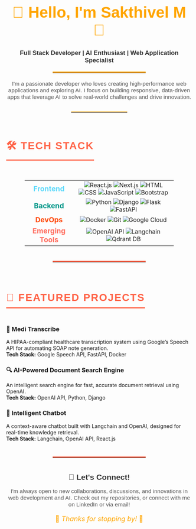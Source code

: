 <h1 align="center" style="font-family: Arial, sans-serif; font-size: 3em; color: #FFA500;">👋 Hello, I'm <span style="color:#FFA500; font-weight: bold;">Sakthivel M</span> 🚀</h1>

<p align="center" style="font-family: Arial, sans-serif; font-size: 1.2em; color: #333;">
  <strong>Full Stack Developer | AI Enthusiast | Web Application Specialist</strong>
</p>

<hr style="border-top: 3px solid #FFA500; width: 50%; margin: 20px auto;"/>

<p style="font-family: Arial, sans-serif; font-size: 1.1em; color: #555; text-align: center;">
  I'm a passionate developer who loves creating high-performance web applications and exploring AI. I focus on building responsive, data-driven apps that leverage AI to solve real-world challenges and drive innovation.
</p>

<hr style="border-top: 2px solid #FFA500; width: 30%; margin: 30px auto;"/>

<h2 style="text-align: center; font-family: 'Arial', sans-serif; font-size: 2em; color: #FF6347; text-transform: uppercase; letter-spacing: 2px; border-bottom: 3px solid #FF6347; display: inline-block; padding-bottom: 10px;">🛠️ Tech Stack</h2>

<table style="width: 80%; margin: 30px auto; text-align: center; border-collapse: collapse;">
  <tr>
    <td><strong style="font-size: 1.2em; color: #61DAFB;">Frontend</strong></td>
    <td>
      <img src="https://img.shields.io/badge/React.js-61DAFB?style=flat&logo=react&logoColor=white" alt="React.js" />
      <img src="https://img.shields.io/badge/Next.js-000000?style=flat&logo=next.js&logoColor=white" alt="Next.js" />
      <img src="https://img.shields.io/badge/HTML-E34F26?style=flat&logo=html5&logoColor=white" alt="HTML" />
      <img src="https://img.shields.io/badge/CSS-1572B6?style=flat&logo=css3&logoColor=white" alt="CSS" />
      <img src="https://img.shields.io/badge/JavaScript-F7DF1E?style=flat&logo=javascript&logoColor=black" alt="JavaScript" />
      <img src="https://img.shields.io/badge/Bootstrap-7952B3?style=flat&logo=bootstrap&logoColor=white" alt="Bootstrap" />
    </td>
  </tr>
  <tr>
    <td><strong style="font-size: 1.2em; color: #009688;">Backend</strong></td>
    <td>
      <img src="https://img.shields.io/badge/Python-3776AB?style=flat&logo=python&logoColor=white" alt="Python" />
      <img src="https://img.shields.io/badge/Django-092E20?style=flat&logo=django&logoColor=white" alt="Django" />
      <img src="https://img.shields.io/badge/Flask-000000?style=flat&logo=flask&logoColor=white" alt="Flask" />
      <img src="https://img.shields.io/badge/FastAPI-009688?style=flat&logo=fastapi&logoColor=white" alt="FastAPI" />
    </td>
  </tr>
  <tr>
    <td><strong style="font-size: 1.2em; color: #FF4500;">DevOps</strong></td>
    <td>
      <img src="https://img.shields.io/badge/Docker-2496ED?style=flat&logo=docker&logoColor=white" alt="Docker" />
      <img src="https://img.shields.io/badge/Git-F05032?style=flat&logo=git&logoColor=white" alt="Git" />
      <img src="https://img.shields.io/badge/Google_Cloud-4285F4?style=flat&logo=google-cloud&logoColor=white" alt="Google Cloud" />
    </td>
  </tr>
  <tr>
    <td><strong style="font-size: 1.2em; color: #FF6F61;">Emerging Tools</strong></td>
    <td>
      <img src="https://img.shields.io/badge/OpenAI_API-412991?style=flat&logo=openai&logoColor=white" alt="OpenAI API" />
      <img src="https://img.shields.io/badge/Langchain-FF6F61?style=flat&logo=langchain&logoColor=white" alt="Langchain" />
      <img src="https://img.shields.io/badge/Qdrant_DB-FF4500?style=flat&logo=qdrant&logoColor=white" alt="Qdrant DB" />
    </td>
  </tr>
</table>

<hr style="border-top: 3px solid #FF6347; width: 50%; margin: 40px auto;"/>

<h2 style="text-align: center; font-family: 'Arial', sans-serif; font-size: 2em; color: #FF6347; text-transform: uppercase; letter-spacing: 2px; border-bottom: 3px solid #FF6347; display: inline-block; padding-bottom: 10px;">🚀 Featured Projects</h2>

### 📜 Medi Transcribe
A HIPAA-compliant healthcare transcription system using Google’s Speech API for automating SOAP note generation.  
**Tech Stack:** Google Speech API, FastAPI, Docker

### 🔍 AI-Powered Document Search Engine
An intelligent search engine for fast, accurate document retrieval using OpenAI.  
**Tech Stack:** OpenAI API, Python, Django

### 💬 Intelligent Chatbot
A context-aware chatbot built with Langchain and OpenAI, designed for real-time knowledge retrieval.  
**Tech Stack:** Langchain, OpenAI API, React.js

<hr style="border-top: 3px solid #FF6347; width: 50%; margin: 40px auto;"/>

<h2 style="text-align: center; font-family: 'Arial', sans-serif; font-size: 1.5em; color: #333;">🤝 Let's Connect!</h2>
<p style="text-align: center; font-family: Arial, sans-serif; font-size: 1.1em; color: #555;">
  I'm always open to new collaborations, discussions, and innovations in web development and AI. Check out my repositories, or connect with me on LinkedIn or via email!
</p>

<p align="center" style="font-size: 1.3em; color: #FFA500;">🌟 <i>Thanks for stopping by!</i> 🌟</p>

